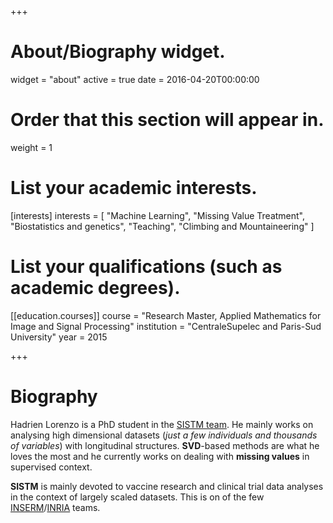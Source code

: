 +++
# About/Biography widget.
widget = "about"
active = true
date = 2016-04-20T00:00:00

# Order that this section will appear in.
weight = 1

# List your academic interests.
[interests]
  interests = [
    "Machine Learning",
    "Missing Value Treatment",
    "Biostatistics and genetics",
    "Teaching",
    "Climbing and Mountaineering"
  ]

# List your qualifications (such as academic degrees).
[[education.courses]]
  course = "Research Master, Applied Mathematics for Image and Signal Processing"
  institution = "CentraleSupelec and Paris-Sud University"
  year = 2015
 
+++

# Biography
Hadrien Lorenzo is a PhD student in the [SISTM team](https://www.bordeaux-population-health.center/en/teams/statistics-in-systems-biology-and-translationnal-medicine-sistm/). He mainly works on analysing high dimensional datasets (*just a few individuals and thousands of variables*) with longitudinal structures. **SVD**-based methods are what he loves the most and he currently works on dealing with **missing values** in supervised context.

**SISTM** is mainly devoted to vaccine research and clinical trial data analyses in the context of largely scaled datasets. This is on of the few [INSERM](https://www.inserm.fr/en)/[INRIA](https://www.inria.fr/en/centre/bordeaux) teams.
